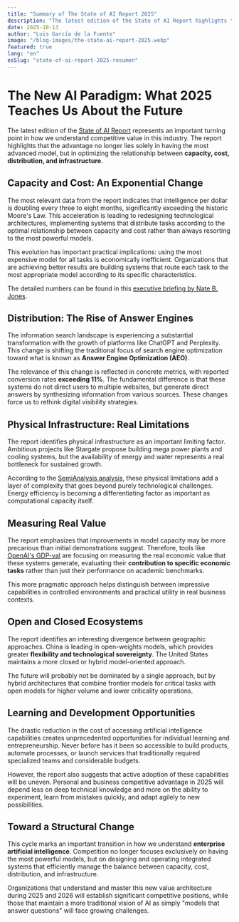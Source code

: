 ```yaml
---
title: "Summary of The State of AI Report 2025"
description: "The latest edition of the State of AI Report highlights that competitive advantage no longer depends solely on the smartest model."
date: 2025-10-13
author: "Luis García de la Fuente"
image: "/blog-images/the-state-ai-report-2025.webp"
featured: true
lang: "en"
esSlug: "state-of-ai-report-2025-resumen"
---
```


# The New AI Paradigm: What 2025 Teaches Us About the Future

The latest edition of the <a href="https://www.stateof.ai/" rel="nofollow" target="_blank">State of AI Report</a> represents an important turning point in how we understand competitive value in this industry. The report highlights that the advantage no longer lies solely in having the most advanced model, but in optimizing the relationship between **capacity, cost, distribution, and infrastructure**.

## Capacity and Cost: An Exponential Change

The most relevant data from the report indicates that intelligence per dollar is doubling every three to eight months, significantly exceeding the historic Moore's Law. This acceleration is leading to redesigning technological architectures, implementing systems that distribute tasks according to the optimal relationship between capacity and cost rather than always resorting to the most powerful models.

This evolution has important practical implications: using the most expensive model for all tasks is economically inefficient. Organizations that are achieving better results are building systems that route each task to the most appropriate model according to its specific characteristics.

The detailed numbers can be found in this <a href="https://natesnewsletter.substack.com/p/executive-briefing-i-summarized-the?r=1z4sm5&utm_campaign=post&utm_medium=web&utm_source=substack" rel="nofollow" target="_blank">executive briefing by Nate B. Jones</a>.

## Distribution: The Rise of Answer Engines

The information search landscape is experiencing a substantial transformation with the growth of platforms like ChatGPT and Perplexity. This change is shifting the traditional focus of search engine optimization toward what is known as **Answer Engine Optimization (AEO)**.

The relevance of this change is reflected in concrete metrics, with reported conversion rates **exceeding 11%**. The fundamental difference is that these systems do not direct users to multiple websites, but generate direct answers by synthesizing information from various sources. These changes force us to rethink digital visibility strategies.

## Physical Infrastructure: Real Limitations

The report identifies physical infrastructure as an important limiting factor. Ambitious projects like Stargate propose building mega power plants and cooling systems, but the availability of energy and water represents a real bottleneck for sustained growth.

According to the <a href="https://semianalysis.com/p/the-ai-hardware-power-struggle" rel="nofollow" target="_blank">SemiAnalysis analysis</a>, these physical limitations add a layer of complexity that goes beyond purely technological challenges. Energy efficiency is becoming a differentiating factor as important as computational capacity itself.

## Measuring Real Value

The report emphasizes that improvements in model capacity may be more precarious than initial demonstrations suggest. Therefore, tools like <a href="https://openai.com/index/gdpval/" target="_blank">OpenAI's GDP-val</a> are focusing on measuring the real economic value that these systems generate, evaluating their **contribution to specific economic tasks** rather than just their performance on academic benchmarks.

This more pragmatic approach helps distinguish between impressive capabilities in controlled environments and practical utility in real business contexts.

## Open and Closed Ecosystems

The report identifies an interesting divergence between geographic approaches. China is leading in open-weights models, which provides greater **flexibility and technological sovereignty**. The United States maintains a more closed or hybrid model-oriented approach.

The future will probably not be dominated by a single approach, but by hybrid architectures that combine frontier models for critical tasks with open models for higher volume and lower criticality operations.

## Learning and Development Opportunities

The drastic reduction in the cost of accessing artificial intelligence capabilities creates unprecedented opportunities for individual learning and entrepreneurship. Never before has it been so accessible to build products, automate processes, or launch services that traditionally required specialized teams and considerable budgets.

However, the report also suggests that active adoption of these capabilities will be uneven. Personal and business competitive advantage in 2025 will depend less on deep technical knowledge and more on the ability to experiment, learn from mistakes quickly, and adapt agilely to new possibilities.

## Toward a Structural Change

This cycle marks an important transition in how we understand **enterprise artificial intelligence**. Competition no longer focuses exclusively on having the most powerful models, but on designing and operating integrated systems that efficiently manage the balance between capacity, cost, distribution, and infrastructure.

Organizations that understand and master this new value architecture during 2025 and 2026 will establish significant competitive positions, while those that maintain a more traditional vision of AI as simply "models that answer questions" will face growing challenges.


